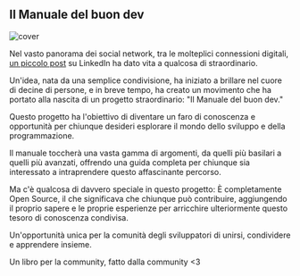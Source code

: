 ## Il Manuale del buon dev

![cover](https://github.com/Il-Libro-Open-Source/.github/assets/10761747/1cea3db4-580f-4906-a29b-c3124a82b628)


Nel vasto panorama dei social network, tra le molteplici connessioni digitali, [un piccolo post](https://www.linkedin.com/posts/mdiprisco_brainstorming-cadienvanour-book-discussion-activity-7082297468612227072-2olh?utm_source=share&utm_medium=member_desktop) su LinkedIn ha dato vita a qualcosa di straordinario. 

Un'idea, nata da una semplice condivisione, ha iniziato a brillare nel cuore di decine di persone, e in breve tempo, ha creato un movimento che ha portato alla nascita di un progetto straordinario: "Il Manuale del buon dev."

Questo progetto ha l'obiettivo di diventare un faro di conoscenza e opportunità per chiunque desideri esplorare il mondo dello sviluppo e della programmazione. 

Il manuale toccherà una vasta gamma di argomenti, da quelli più basilari a quelli più avanzati, offrendo una guida completa per chiunque sia interessato a intraprendere questo affascinante percorso.

Ma c'è qualcosa di davvero speciale in questo progetto: È completamente Open Source, il che significava che chiunque può contribuire, aggiungendo il proprio sapere e le proprie esperienze per arricchire ulteriormente questo tesoro di conoscenza condivisa. 

Un'opportunità unica per la comunità degli sviluppatori di unirsi, condividere e apprendere insieme.

Un libro per la community, fatto dalla community <3

